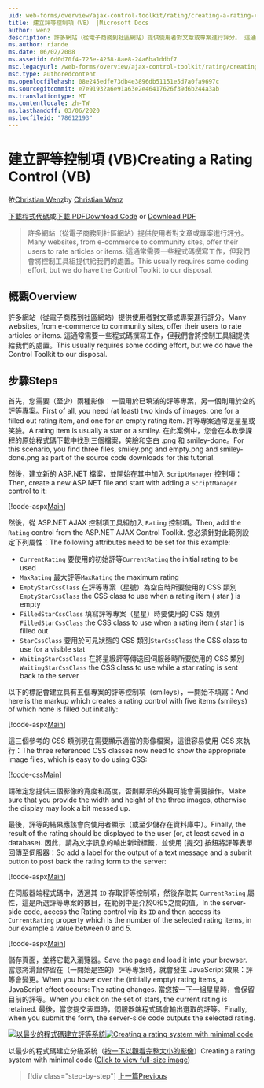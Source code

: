 ```yaml
---
uid: web-forms/overview/ajax-control-toolkit/rating/creating-a-rating-control-vb
title: 建立評等控制項（VB） |Microsoft Docs
author: wenz
description: 許多網站（從電子商務到社區網站）提供使用者對文章或專案進行評分。 這通常需要一些編碼工作，但我們有 。
ms.author: riande
ms.date: 06/02/2008
ms.assetid: 6d0d70f4-725e-4258-8ae8-24a6ba1ddbf7
msc.legacyurl: /web-forms/overview/ajax-control-toolkit/rating/creating-a-rating-control-vb
msc.type: authoredcontent
ms.openlocfilehash: 08e245edfe73db4e3896db51151e5d7a0fa9697c
ms.sourcegitcommit: e7e91932a6e91a63e2e46417626f39d6b244a3ab
ms.translationtype: MT
ms.contentlocale: zh-TW
ms.lasthandoff: 03/06/2020
ms.locfileid: "78612193"
---
```

# <a name="creating-a-rating-control-vb"></a><span data-ttu-id="459df-104">建立評等控制項 (VB)</span><span class="sxs-lookup"><span data-stu-id="459df-104">Creating a Rating Control (VB)</span></span>

<span data-ttu-id="459df-105">依[Christian Wenz](https://github.com/wenz)</span><span class="sxs-lookup"><span data-stu-id="459df-105">by [Christian Wenz](https://github.com/wenz)</span></span>

<span data-ttu-id="459df-106">[下載程式代碼](https://download.microsoft.com/download/9/3/f/93f8daea-bebd-4821-833b-95205389c7d0/rating0.vb.zip)或[下載 PDF](https://download.microsoft.com/download/2/d/c/2dc10e34-6983-41d4-9c08-f78f5387d32b/rating0VB.pdf)</span><span class="sxs-lookup"><span data-stu-id="459df-106">[Download Code](https://download.microsoft.com/download/9/3/f/93f8daea-bebd-4821-833b-95205389c7d0/rating0.vb.zip) or [Download PDF](https://download.microsoft.com/download/2/d/c/2dc10e34-6983-41d4-9c08-f78f5387d32b/rating0VB.pdf)</span></span>

> <span data-ttu-id="459df-107">許多網站（從電子商務到社區網站）提供使用者對文章或專案進行評分。</span><span class="sxs-lookup"><span data-stu-id="459df-107">Many websites, from e-commerce to community sites, offer their users to rate articles or items.</span></span> <span data-ttu-id="459df-108">這通常需要一些程式碼撰寫工作，但我們會將控制工具組提供給我們的處置。</span><span class="sxs-lookup"><span data-stu-id="459df-108">This usually requires some coding effort, but we do have the Control Toolkit to our disposal.</span></span>

## <a name="overview"></a><span data-ttu-id="459df-109">概觀</span><span class="sxs-lookup"><span data-stu-id="459df-109">Overview</span></span>

<span data-ttu-id="459df-110">許多網站（從電子商務到社區網站）提供使用者對文章或專案進行評分。</span><span class="sxs-lookup"><span data-stu-id="459df-110">Many websites, from e-commerce to community sites, offer their users to rate articles or items.</span></span> <span data-ttu-id="459df-111">這通常需要一些程式碼撰寫工作，但我們會將控制工具組提供給我們的處置。</span><span class="sxs-lookup"><span data-stu-id="459df-111">This usually requires some coding effort, but we do have the Control Toolkit to our disposal.</span></span>

## <a name="steps"></a><span data-ttu-id="459df-112">步驟</span><span class="sxs-lookup"><span data-stu-id="459df-112">Steps</span></span>

<span data-ttu-id="459df-113">首先，您需要（至少）兩種影像：一個用於已填滿的評等專案，另一個則用於空的評等專案。</span><span class="sxs-lookup"><span data-stu-id="459df-113">First of all, you need (at least) two kinds of images: one for a filled out rating item, and one for an empty rating item.</span></span> <span data-ttu-id="459df-114">評等專案通常是星星或笑臉。</span><span class="sxs-lookup"><span data-stu-id="459df-114">A rating item is usually a star or a smiley.</span></span> <span data-ttu-id="459df-115">在此案例中，您會在本教學課程的原始程式碼下載中找到三個檔案，笑臉和空白 .png 和 smiley-done。</span><span class="sxs-lookup"><span data-stu-id="459df-115">For this scenario, you find three files, smiley.png and empty.png and smiley-done.png as part of the source code downloads for this tutorial.</span></span>

<span data-ttu-id="459df-116">然後，建立新的 ASP.NET 檔案，並開始在其中加入 `ScriptManager` 控制項：</span><span class="sxs-lookup"><span data-stu-id="459df-116">Then, create a new ASP.NET file and start with adding a `ScriptManager` control to it:</span></span>

[!code-aspx[Main](creating-a-rating-control-vb/samples/sample1.aspx)]

<span data-ttu-id="459df-117">然後，從 ASP.NET AJAX 控制項工具組加入 `Rating` 控制項。</span><span class="sxs-lookup"><span data-stu-id="459df-117">Then, add the `Rating` control from the ASP.NET AJAX Control Toolkit.</span></span> <span data-ttu-id="459df-118">您必須針對此範例設定下列屬性：</span><span class="sxs-lookup"><span data-stu-id="459df-118">The following attributes need to be set for this example:</span></span>

- <span data-ttu-id="459df-119">`CurrentRating` 要使用的初始評等</span><span class="sxs-lookup"><span data-stu-id="459df-119">`CurrentRating` the initial rating to be used</span></span>
- <span data-ttu-id="459df-120">`MaxRating` 最大評等</span><span class="sxs-lookup"><span data-stu-id="459df-120">`MaxRating` the maximum rating</span></span>
- <span data-ttu-id="459df-121">`EmptyStarCssClass` 在評等專案（星號）為空白時所要使用的 CSS 類別</span><span class="sxs-lookup"><span data-stu-id="459df-121">`EmptyStarCssClass` the CSS class to use when a rating item ( star ) is empty</span></span>
- <span data-ttu-id="459df-122">`FilledStarCssClass` 填寫評等專案（星星）時要使用的 CSS 類別</span><span class="sxs-lookup"><span data-stu-id="459df-122">`FilledStarCssClass` the CSS class to use when a rating item ( star ) is filled out</span></span>
- <span data-ttu-id="459df-123">`StarCssClass` 要用於可見狀態的 CSS 類別</span><span class="sxs-lookup"><span data-stu-id="459df-123">`StarCssClass` the CSS class to use for a visible stat</span></span>
- <span data-ttu-id="459df-124">`WaitingStarCssClass` 在將星級評等傳送回伺服器時所要使用的 CSS 類別</span><span class="sxs-lookup"><span data-stu-id="459df-124">`WaitingStarCssClass` the CSS class to use while a star rating is sent back to the server</span></span>

<span data-ttu-id="459df-125">以下的標記會建立具有五個專案的評等控制項（smileys），一開始不填寫：</span><span class="sxs-lookup"><span data-stu-id="459df-125">And here is the markup which creates a rating control with five items (smileys) of which none is filled out initially:</span></span>

[!code-aspx[Main](creating-a-rating-control-vb/samples/sample2.aspx)]

<span data-ttu-id="459df-126">這三個參考的 CSS 類別現在需要顯示適當的影像檔案，這很容易使用 CSS 來執行：</span><span class="sxs-lookup"><span data-stu-id="459df-126">The three referenced CSS classes now need to show the appropriate image files, which is easy to do using CSS:</span></span>

[!code-css[Main](creating-a-rating-control-vb/samples/sample3.css)]

<span data-ttu-id="459df-127">請確定您提供三個影像的寬度和高度，否則顯示的外觀可能會需要操作。</span><span class="sxs-lookup"><span data-stu-id="459df-127">Make sure that you provide the width and height of the three images, otherwise the display may look a bit messed up.</span></span>

<span data-ttu-id="459df-128">最後，評等的結果應該會向使用者顯示（或至少儲存在資料庫中）。</span><span class="sxs-lookup"><span data-stu-id="459df-128">Finally, the result of the rating should be displayed to the user (or, at least saved in a database).</span></span> <span data-ttu-id="459df-129">因此，請為文字訊息的輸出新增標籤，並使用 [提交] 按鈕將評等表單回傳至伺服器：</span><span class="sxs-lookup"><span data-stu-id="459df-129">So add a label for the output of a text message and a submit button to post back the rating form to the server:</span></span>

[!code-aspx[Main](creating-a-rating-control-vb/samples/sample4.aspx)]

<span data-ttu-id="459df-130">在伺服器端程式碼中，透過其 `ID` 存取評等控制項，然後存取其 `CurrentRating` 屬性，這是所選評等專案的數目，在範例中是介於0和5之間的值。</span><span class="sxs-lookup"><span data-stu-id="459df-130">In the server-side code, access the Rating control via its `ID` and then access its `CurrentRating` property which is the number of the selected rating items, in our example a value between 0 and 5.</span></span>

[!code-aspx[Main](creating-a-rating-control-vb/samples/sample5.aspx)]

<span data-ttu-id="459df-131">儲存頁面，並將它載入瀏覽器。</span><span class="sxs-lookup"><span data-stu-id="459df-131">Save the page and load it into your browser.</span></span> <span data-ttu-id="459df-132">當您將滑鼠停留在（一開始是空的）評等專案時，就會發生 JavaScript 效果：評等會變更。</span><span class="sxs-lookup"><span data-stu-id="459df-132">When you hover over the (initially empty) rating items, a JavaScript effect occurs: The rating changes.</span></span> <span data-ttu-id="459df-133">當您按一下一組星星時，會保留目前的評等。</span><span class="sxs-lookup"><span data-stu-id="459df-133">When you click on the set of stars, the current rating is retained.</span></span> <span data-ttu-id="459df-134">最後，當您提交表單時，伺服器端程式碼會輸出選取的評等。</span><span class="sxs-lookup"><span data-stu-id="459df-134">Finally, when you submit the form, the server-side code outputs the selected rating.</span></span>

<span data-ttu-id="459df-135">[![以最少的程式碼建立評等系統](creating-a-rating-control-vb/_static/image2.png)](creating-a-rating-control-vb/_static/image1.png)</span><span class="sxs-lookup"><span data-stu-id="459df-135">[![Creating a rating system with minimal code](creating-a-rating-control-vb/_static/image2.png)](creating-a-rating-control-vb/_static/image1.png)</span></span>

<span data-ttu-id="459df-136">以最少的程式碼建立分級系統（[按一下以觀看完整大小的影像](creating-a-rating-control-vb/_static/image3.png)）</span><span class="sxs-lookup"><span data-stu-id="459df-136">Creating a rating system with minimal code ([Click to view full-size image](creating-a-rating-control-vb/_static/image3.png))</span></span>

> [!div class="step-by-step"]
> [<span data-ttu-id="459df-137">上一篇</span><span class="sxs-lookup"><span data-stu-id="459df-137">Previous</span></span>](creating-a-rating-control-cs.md)
